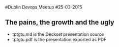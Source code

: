 #Dublin Devops Meetup
#25-03-2015

## The pains, the growth and the ugly

- tptgtu.md is the Deckset presentation source
- tptgtu.pdf is the presentation exported as PDF

